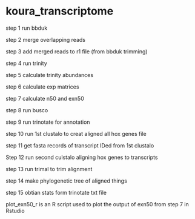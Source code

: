 # koura_transcriptome

step 1 run bbduk

step 2 merge overlapping reads

step 3 add merged reads to r1 file (from bbduk trimming)

step 4 run trinity

step 5 calculate trinity abundances

step 6 calculate exp matrices

step 7 calculate n50 and exn50

step 8 run busco

step 9 run trinotate for annotation

step 10 run 1st clustalo to creat aligned all hox genes file

step 11 get fasta records of transcript IDed from 1st clustalo

Step 12 run second culstalo aligning hox genes to transcripts

step 13 run trimal to trim alignment

step 14 make phylogenetic tree of aligned things

step 15 obtian stats form trinotate txt file


plot_exn50_r is an R script used to plot the output of exn50 from step 7 in Rstudio

